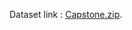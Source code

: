 Dataset link : [Capstone.zip](https://drive.google.com/file/d/10WXi-JayvEFjkd4yPevxEA1lvQ7qpXDr/view?usp=sharing).
